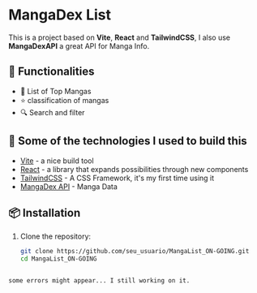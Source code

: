# MangaDex List

This is a project based on **Vite**, **React** and **TailwindCSS**, I also use **MangaDexAPI** a great API for Manga Info.

## 📌 Functionalities

- 📖 List of Top Mangas
- ⭐ classification of mangas
- 🔍 Search and filter

## 🚀 Some of the technologies I used to build this

- [Vite](https://vitejs.dev/) - a nice build tool
- [React](https://react.dev/) - a library that expands possibilities through new components
- [TailwindCSS](https://tailwindcss.com/) - A CSS Framework, it's my first time using it
- [MangaDex API](https://api.mangadex.org/) - Manga Data

## 📦 Installation

1. Clone the repository:
   ```sh
   git clone https://github.com/seu_usuario/MangaList_ON-GOING.git
   cd MangaList_ON-GOING
```

some errors might appear... I still working on it.